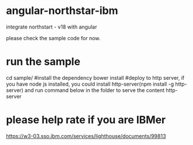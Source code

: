 # angular-northstar-ibm
integrate northstart - v18 with angular

please check the sample code for now.

# run the sample

cd sample/
#install the dependency
bower install
#deploy to http server, if you have node js installed, you could install http-server(npm install -g http-server) and run command below in the folder to serve the content
http-server

# please help rate if you are IBMer
https://w3-03.sso.ibm.com/services/lighthouse/documents/99813
